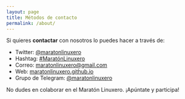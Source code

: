 ```yaml
---
layout: page
title: Métodos de contacto
permalink: /about/
---
```


Si quieres <strong>contactar</strong> con nosotros lo puedes hacer a través de:
<ul>
 	<li>Twitter: <a href="https://twitter.com/maratonlinuxero">@maratonlinuxero</a></li>
  <li>Hashtag: <a href="https://twitter.com/hashtag/Marat%C3%B3nLinuxero">#MaratónLinuxero</a></li>
 	<li>Correo: <a href="mailto:maratonlinuxero@gmail.com">maratonlinuxero@gmail.com</a></li>
 	<li>Web: <a href="http://maratonlinuxero.github.io/">maratonlinuxero.github.io</a></li>
  <li>Grupo de Telegram: <a href="http://t.me/maratonlinuxero">@maratonlinuxero</a></li>

</ul>

No dudes en colaborar en el Maratón Linuxero. ¡Apúntate y participa!

